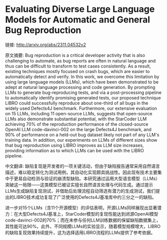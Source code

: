 # Evaluating Diverse Large Language Models for Automatic and General Bug Reproduction

链接: http://arxiv.org/abs/2311.04532v2

原文摘要:
Bug reproduction is a critical developer activity that is also challenging to
automate, as bug reports are often in natural language and thus can be
difficult to transform to test cases consistently. As a result, existing
techniques mostly focused on crash bugs, which are easier to automatically
detect and verify. In this work, we overcome this limitation by using large
language models (LLMs), which have been demonstrated to be adept at natural
language processing and code generation. By prompting LLMs to generate
bug-reproducing tests, and via a post-processing pipeline to automatically
identify promising generated tests, our proposed technique LIBRO could
successfully reproduce about one-third of all bugs in the widely used Defects4J
benchmark. Furthermore, our extensive evaluation on 15 LLMs, including 11
open-source LLMs, suggests that open-source LLMs also demonstrate substantial
potential, with the StarCoder LLM achieving 70% of the reproduction performance
of the closed-source OpenAI LLM code-davinci-002 on the large Defects4J
benchmark, and 90% of performance on a held-out bug dataset likely not part of
any LLM's training data. In addition, our experiments on LLMs of different
sizes show that bug reproduction using LIBRO improves as LLM size increases,
providing information as to which LLMs can be used with the LIBRO pipeline.

中文翻译:
缺陷复现是开发者的一项关键活动，但由于缺陷报告通常采用自然语言描述，难以稳定转化为测试用例，其自动化实现颇具挑战性。因此现有技术主要集中于更易自动检测与验证的崩溃型缺陷。本研究通过运用大型语言模型（LLMs）突破这一局限——这类模型已被证实擅长自然语言处理与代码生成。通过提示LLMs生成缺陷复现测试，并借助后处理流程自动筛选有潜力的生成测试，我们提出的LIBRO技术成功复现了广泛使用的Defects4J基准库中约三分之一的缺陷。

进一步对15个LLMs（含11个开源模型）的评估表明，开源LLMs同样展现出显著潜力：在大型Defects4J基准上，StarCoder模型的复现性能达到闭源OpenAI模型code-davinci-002的70%；而在未参与任何LLM训练数据的保留缺陷数据集上，其性能可达90%。此外，不同规模LLMs的实验显示，随着模型规模增大，LIBRO的缺陷复现效果持续提升，这为选择适用LIBRO流程的LLMs提供了参考依据。
